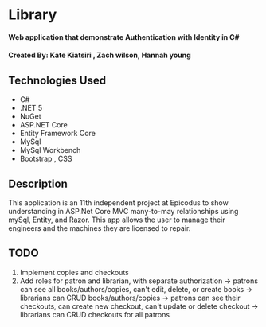 # Library

#### Web application that demonstrate Authentication with Identity  in C#

#### Created By: Kate Kiatsiri , Zach wilson, Hannah young

## Technologies Used

* C#
* .NET 5
* NuGet
* ASP.NET Core
* Entity Framework Core
* MySql
* MySql Workbench
* Bootstrap , CSS

## Description

This application is an 11th independent project at Epicodus to show understanding in ASP.Net Core MVC many-to-may relationships using mySql, Entity, and Razor. This app allows the user to manage their engineers and the machines they are licensed to repair.

## TODO

1. Implement copies and checkouts
2. Add roles for patron and librarian, with separate authorization
  -> patrons can see all books/authors/copies, can't edit, delete, or create books
  -> librarians can CRUD books/authors/copies
  -> patrons can see their checkouts, can create new checkout, can't update or delete checkout
  -> librarians can CRUD checkouts for all patrons
